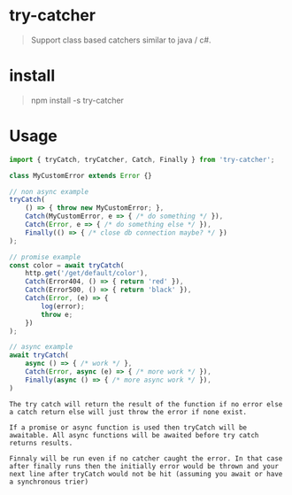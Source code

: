 # try-catcher
> Support class based catchers similar to java / c#.
# install
> npm install -s try-catcher
# Usage
```js
import { tryCatch, tryCatcher, Catch, Finally } from 'try-catcher';

class MyCustomError extends Error {}

// non async example
tryCatch(
    () => { throw new MyCustomError; },
    Catch(MyCustomError, e => { /* do something */ }),
    Catch(Error, e => { /* do something else */ }),
    Finally(() => { /* close db connection maybe? */ })
);

// promise example
const color = await tryCatch(
    http.get('/get/default/color'),
    Catch(Error404, () => { return 'red' }),
    Catch(Error500, () => { return 'black' }),
    Catch(Error, (e) => {
        log(error);
        throw e;
    })
);

// async example
await tryCatch(
    async () => { /* work */ },
    Catch(Error, async (e) => { /* more work */ }),
    Finally(async () => { /* more async work */ }),
)
```

    The try catch will return the result of the function if no error else a catch return else will just throw the error if none exist.

    If a promise or async function is used then tryCatch will be awaitable. All async functions will be awaited before try catch returns results.

    Finnaly will be run even if no catcher caught the error. In that case after finally runs then the initially error would be thrown and your next line after tryCatch would not be hit (assuming you await or have a synchronous trier)